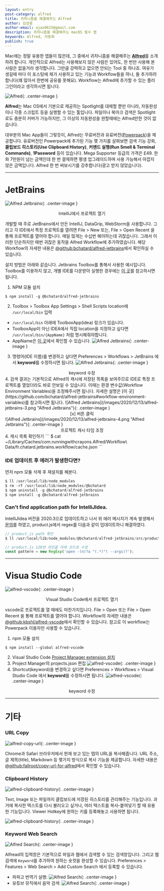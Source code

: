 ```yaml
---
layout: entry
post-category: alfred
title: 귀차니즘을 해결해주는 Alfred
author: 김성중
author-email: ajax0615@gmail.com
description: 귀차니즘을 해결해주는 macOS 필수 앱
keywords: Alfred, 자동화
publish: true
---
```


Mac에는 정말 유용한 앱들이 많은데, 그 중에서 귀차니즘을 해결해주는 [**Alfred**](https://www.alfredapp.com/)를 소개하려 합니다. 개인적으로 Alfred는 사용해보지 않은 사람은 있어도, 한 번만 사용해 본 사람은 없을거라 생각합니다. 그만큼 강력하고 없으면 안되는 Tool 중 하나죠. 여유가 생길때 마다 이 포스팅에 제가 사용하고 있는 기능과 Workflow들을 하나, 둘 추가하려 합니다(꽤 많아서 한번에 공유를 못해요). Workflow는 Alfred에 추가할 수 있는 플러그인이라고 생각하시면 됩니다.

![Alfred](/images/2020/12/13/alfred.png "Alfred"){: .center-image }

**Alfred**는 Mac OS에서 기본으로 제공하는 Spotlight를 대체할 뿐만 아니라, 자동완성이나 각종 스크립트 등을 실행할 수 있는 툴입니다. 파일이나 북마크 검색은 Spotlight로도 충분히 커버가 가능하지만, 그 이상의 자동완성을 원할때에는 Alfred만한 것이 없습니다.

대부분의 Mac App들이 그렇듯이, Alfred는 무료버전과 유료버전([Powerpack](https://www.alfredapp.com/powerpack/))을 제공합니다. 유료버전인 Powerpack에 추가된 기능 몇 가지를 살펴보면 검색 기능 강화, **클립보드 히스토리(Use Clipboard History)**, **커맨드 실행(Run Smell & Terminal Commands)**, **1Password** 등이 있습니다. Mega Supporter 등급의 가격은 £49. 한화 7만원이 넘는 금액인데 한 번 결제하면 평생 업그레이드하며 사용 가능해서 아깝지 않은 금액입니다. Alfred 한 번 써보시기를 강추합니다(광고 받지 않았습니다).

---

# JetBrains
![Alfred Jetbrains](/images/2020/12/13/alfred-jetbrains.gif "Alfred Jetbrains"){: .center-image }
<center>IntelliJ에서 프로젝트 열기</center>

개발할 때 주로 JetBrains에서 만든 IntelliJ, DataGrip, WebStorm을 사용합니다. 그리고 각 IDE에서 특정 프로젝트를 열려면 File \> New 또는, File \> Open Recent 을 통해 프로젝트를 열어야 합니다. 매일 많게는 수십번 해야하는데 귀찮습니다. 그래서 이러한 단순하지만 매번 귀찮은 동작을 Alfred Workflow에 추가하였습니다. 해당 Workflow의 자세한 내용은 [@github:bchatard/alfred-jetbrains](https://github.com/bchatard/alfred-jetbrains)에서 확인하실 수 있습니다.

설치 방법은 아래와 같습니다. Jetbrains Toolbox를 통해서 사용한 예시입니다. Toolbox를 이용하지 않고, 개별 IDE를 다운받아 실행한 경우에는 [이 곳](https://github.com/bchatard/alfred-jetbrains#init-shell-script)를 참고하시면 됩니다.

1. NPM 모듈 설치
  ```
  $ npm install -g @bchatard/alfred-jetbrains
  ```
2. Toolbox > Toolbox App Settings > Shell Scripts location에 `/usr/local/bin` 입력
  - `/usr/local/bin` 아래에 ToolboxApp(idea) 링크가 있습니다.
  - ToolboxApp이 아닌 IDEA에서 직접 location을 지정하고 싶다면 `/usr/local/bin/{AppName}` 처럼 명시해줘야합니다.
  - AppName은 [이 곳](https://github.com/bchatard/jetbrains-alfred-workflow#default-keywords)에서 확인할 수 있습니다.
  ![Alfred Jetbrains](/images/2020/12/13/alfred-jetbrains-1.png "Alfred Jetbrains"){: .center-image }
3. 명령어(IDE 이름)를 변경하고 싶다면 Preferences \> Workflows \> JetBrains 에서 **keyword**를 수정하시면 됩니다.
  ![Alfred Jetbrains](/images/2020/12/13/alfred-jetbrains-2.png "Alfred Jetbrains"){: .center-image }
  <center>keyword 수정</center>
4. 검색 결과는 기본적으로 Alfred의 캐시에 저장된 목록을 보여주므로 IDE로 특정 프로젝트를 열었더라도 바로 안보일 수 있습니다. 이때는 환경 변수값(Workflow Environment Variables)을 조정해주시면 됩니다. 자세한 설명은 [이 곳](https://github.com/bchatard/alfred-jetbrains#workflow-environment-variables)를 참고하시면 됩니다.
  ![Alfred Jetbrains](/images/2020/12/13/alfred-jetbrains-3.png "Alfred Jetbrains"){: .center-image }
  <center>[x] 버튼 클릭</center>
  ![Alfred Jetbrains](/images/2020/12/13/alfred-jetbrains-4.png "Alfred Jetbrains"){: .center-image }
  <center>프로젝트 캐시 타임 조정</center>
4. 캐시 목록 확인하기
  ```
  $ cat ~/Library/Caches/com.runningwithcrayons.Alfred/Workflow\ Data/fr.chatard.jetbrains.workflow/cache.json
  ```

### IDE 업데이트 후 에러가 발생한다면?
먼저 npm 모듈 삭제 후 재설치를 해본다.

```js
$ ll /usr/local/lib/node_modules
$ rm -rf /usr/local/lib/node_modules/@bchatard
$ npm uninstall -g @bchatard/alfred-jetbrains
$ npm install -g @bchatard/alfred-jetbrains
```

### Can't find application path for IntelliJIdea.
IntelliJIdea 버전을 2020.3으로 업데이트하고 나서 위 에러 메시지가 계속 발생해서 [문의](https://github.com/bchatard/alfred-jetbrains/issues/184#issuecomment-748650617)를 하였고, product.js에서 regex를 다음과 같이 업데이트하니 해결하였다.

```js
// product.js path 확인
$ ll /usr/local/lib/node_modules/@bchatard/alfred-jetbrains/src/product.js

// product.js 128번 라인을 아래 코드로 수정
const pattern = new RegExp('open -(n)?a "(.*)"( --args)?');
```

---

# Visua Studio Code
![alfred-vscode](/images/2020/12/13/alfred-vscode-1.gif "alfred-vscode"){: .center-image }
<center>Visual Studio Code에서 프로젝트 열기</center>

vscode로 프로젝트를 열 때에도 마찬가지입니다. File \> Open 또는 File \> Open Recent 을 통해 프로젝트를 열어야 합니다.
Workflow의 자세한 내용은 [@github:kbshl/alfred-vscode](https://github.com/kbshl/alfred-vscode)에서 확인할 수 있습니다. 참고로 이 workflow는 Powerpack 이용자만 사용할 수 있습니다.

1. npm 모듈 설치
  ```
  $ npm install --global alfred-vscode
  ```
2. Visual Studio Code [Project Manager extension 설치](https://marketplace.visualstudio.com/items?itemName=alefragnani.project-manager)
3. Project Manager의 projects.json 편집
  ![alfred-vscode](/images/2020/12/13/alfred-vscode-2.png "alfred-vscode"){: .center-image }
4. Shortcut(keyword)을 변경하고 싶다면 Preferences \> Workflows \> Visual Studio Code 에서 **keyword**를 수정하시면 됩니다.
  ![alfred-vscode](/images/2020/12/13/alfred-vscode-3.png "alfred-vscode"){: .center-image }
  <center>keyword 수정</center>

---

# 기타

### URL Copy
![alfred-copy-url](/images/2020/12/13/alfred-copy-url.gif "alfred-copy-url"){: .center-image }

Chrome과 Safari 브라우저에서 현재 보고 있는 탭의 URL을 복사해줍니다. URL 주소, 글 제목(title), Markdown 등 몇가지 방식으로 복사 기능을 제공합니다. 자세한 내용은 [@github:fallroot/copy-url-for-alfred](https://github.com/fallroot/copy-url-for-alfred)에서 확인할 수 있습니다.

### Clipboard History
![alfred-clipboard-history](/images/2020/12/13/alfred-clipboard-history-1.gif "alfred-copy-url"){: .center-image }

Text, Image 또는 파일까지 클립보드에 저장된 히스토리를 관리해주는 기능입니다. 과거에 복사한 텍스트를 다시 불러오고 싶거나, 여러 텍스트를 복사-붙여넣기 할 때 유용한 기능입니다. Viewer Hotkey에 원하는 키를 등록해놓고 사용하면 됩니다.

![alfred-clipboard-history](/images/2020/12/13/alfred-clipboard-history-2.png "alfred-copy-url"){: .center-image }

### Keyword Web Search
![Alfred Search](/images/2020/12/13/alfred-search.gif "Alfred Search"){: .center-image }

Alfread의 입력창은 기본적으로 파일과 웹에서 검색할 수 있는 검색창입니다. 그리고 웹 검색에 `Keyword`를 추가하여 원하는 숏컷을 완성할 수 있습니다. Preferences \> Features \> Web Search \> Add Custom Search 에서 등록할 수 있습니다.

- 파파고 번역기 실행: ![Alfred Search](/images/2020/12/13/alfred-search-1.png "Alfred Search"){: .center-image }
- 유튜브 뮤직에서 음악 검색: ![Alfred Search](/images/2020/12/13/alfred-search-2.png "Alfred Search"){: .center-image }
